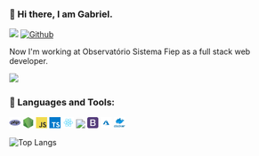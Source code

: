 ### 👋 Hi there, I am Gabriel.

![](https://visitor-badge.laobi.icu/badge?page_id=gabeluiz)
[![Github](https://img.shields.io/github/followers/gabeluiz?label=Follow&style=social)](https://github.com/gabeluiz)

Now I'm working at Observatório Sistema Fiep as a full stack web developer.
<p align="left">
  <img src="http://www.fiepr.org.br/observatorios/layout/img/logo_bottom_sistema_fiep.png" style="max-width:100%">
</p>

### 🧰 Languages and Tools:
<p>
  <code><img height="20" src="https://raw.githubusercontent.com/github/explore/ccc16358ac4530c6a69b1b80c7223cd2744dea83/topics/php/php.png" style="max-width:100%;"></code>
  <code><img height="20" src="https://raw.githubusercontent.com/github/explore/80688e429a7d4ef2fca1e82350fe8e3517d3494d/topics/nodejs/nodejs.png" style="max-width:100%;"></code>
  <code><img height="20" src="https://raw.githubusercontent.com/github/explore/ccc16358ac4530c6a69b1b80c7223cd2744dea83/topics/javascript/javascript.png" style="max-width:100%;"></code>
  <code><img height="20" src="https://raw.githubusercontent.com/github/explore/ccc16358ac4530c6a69b1b80c7223cd2744dea83/topics/typescript/typescript.png" style="max-width:100%;"></code>
  <code><img height="20" src="https://raw.githubusercontent.com/github/explore/ccc16358ac4530c6a69b1b80c7223cd2744dea83/topics/react/react.png" style="max-width:100%;"></code>
  <code><img height="20" src="https://assets.vercel.com/image/upload/v1607554385/repositories/next-js/next-logo.png" style="max-width:100%;"></code>
  <code><img height="20" src="https://raw.githubusercontent.com/github/explore/ccc16358ac4530c6a69b1b80c7223cd2744dea83/topics/bootstrap/bootstrap.png" style="max-width:100%;"></code>
  <code><img height="20" src="https://raw.githubusercontent.com/github/explore/80688e429a7d4ef2fca1e82350fe8e3517d3494d/topics/azure/azure.png" style="max-width:100%;"></code>
  <code><img height="20" src="https://raw.githubusercontent.com/github/explore/80688e429a7d4ef2fca1e82350fe8e3517d3494d/topics/docker/docker.png" style="max-width:100%;"></code>
</p>

![Top Langs](https://github-readme-stats.vercel.app/api/top-langs/?username=gabeluiz&layout=compact)
